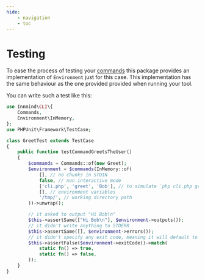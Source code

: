 ```yaml
---
hide:
    - navigation
    - toc
---
```


# Testing

To ease the process of testing your [commands](use-cases/commands.md) this package provides an implementation of `Environment` just for this case. This implementation has the same behaviour as the one provided provided when running your tool.

You can write such a test like this:

```php
use Innmind\CLI\{
    Commands,
    Environment\InMemory,
};
use PHPUnit\Framework\TestCase;

class GreetTest extends TestCase
{
    public function testCommandGreetsTheUser()
    {
        $commands = Commands::of(new Greet);
        $environment = $commands(InMemory::of(
            [], // no chunks in STDIN
            false, // non interactive mode
            ['cli.php', 'greet', 'Bob'], // to simulate `php cli.php greet Bob`
            [], // environment variables
            '/tmp/', // working directory path
        ))->unwrap();

        // it asked to output "Hi Bob\n"
        $this->assertSame(["Hi Bob\n"], $environment->outputs());
        // it didn't write anything to STDERR
        $this->assertSame([], $environment->errors());
        // it didn't specify any exit code, meaning it will default to 0
        $this->assertFalse($environment->exitCode()->match(
            static fn() => true,
            static fn() => false,
        ));
    }
}
```
